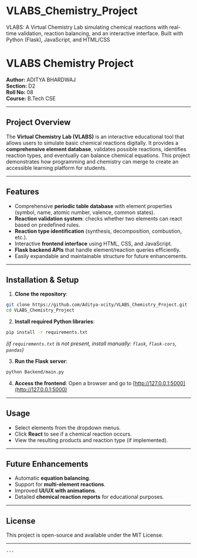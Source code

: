 # VLABS_Chemistry_Project
VLABS: A Virtual Chemistry Lab simulating chemical reactions with real-time validation, reaction balancing, and an interactive interface. Built with Python (Flask), JavaScript, and HTML/CSS

# VLABS Chemistry Project

**Author:** ADITYA BHARDWAJ  
**Section:** D2  
**Roll No:** 08  
**Course:** B.Tech CSE  

---

## Project Overview

The **Virtual Chemistry Lab (VLABS)** is an interactive educational tool that allows users to simulate basic chemical reactions digitally. It provides a **comprehensive element database**, validates possible reactions, identifies reaction types, and eventually can balance chemical equations. This project demonstrates how programming and chemistry can merge to create an accessible learning platform for students.

---

## Features

- Comprehensive **periodic table database** with element properties (symbol, name, atomic number, valence, common states).  
- **Reaction validation system**: checks whether two elements can react based on predefined rules.  
- **Reaction type identification** (synthesis, decomposition, combustion, etc.).  
- Interactive **frontend interface** using HTML, CSS, and JavaScript.  
- **Flask backend APIs** that handle element/reaction queries efficiently.  
- Easily expandable and maintainable structure for future enhancements.

---

## Installation & Setup

1. **Clone the repository**:  
```bash
git clone https://github.com/Aditya-xcity/VLABS_Chemistry_Project.git
cd VLABS_Chemistry_Project
````

2. **Install required Python libraries**:

```bash
pip install -r requirements.txt
```

*(if `requirements.txt` is not present, install manually: `flask`, `flask-cors`, `pandas`)*

3. **Run the Flask server**:

```bash
python Backend/main.py
```

4. **Access the frontend**:
   Open a browser and go to [http://127.0.0.1:5000](http://127.0.0.1:5000)

---

## Usage

* Select elements from the dropdown menus.
* Click **React** to see if a chemical reaction occurs.
* View the resulting products and reaction type (if implemented).

---

## Future Enhancements

* Automatic **equation balancing**.
* Support for **multi-element reactions**.
* Improved **UI/UX with animations**.
* Detailed **chemical reaction reports** for educational purposes.

---

## License

This project is open-source and available under the MIT License.

---

```
---


```
